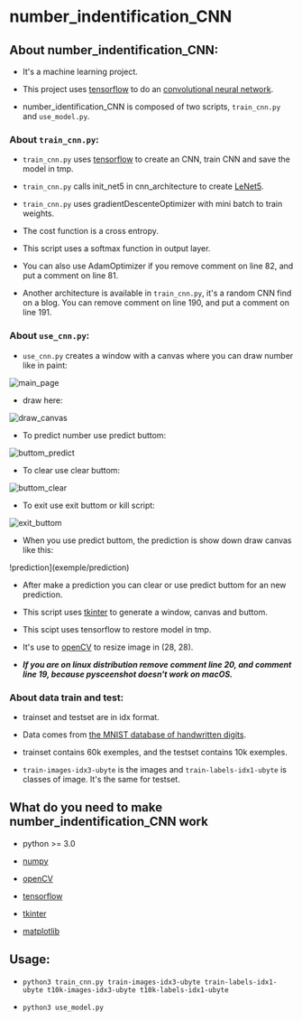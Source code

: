 # number_indentification_CNN

## About number_indentification_CNN:

* It's a machine learning project.

* This project uses [tensorflow](https://www.tensorflow.org/) to do an [convolutional neural network](https://en.wikipedia.org/wiki/Convolutional_neural_network).

* number_identification_CNN is composed of two scripts, `train_cnn.py` and `use_model.py`.

### About `train_cnn.py`:

* `train_cnn.py` uses [tensorflow](https://www.tensorflow.org/) to create an CNN, train CNN and save the model in tmp.

* `train_cnn.py` calls init_net5 in cnn_architecture to create [LeNet5](http://yann.lecun.com/exdb/lenet/).

* `train_cnn.py` uses gradientDescenteOptimizer with mini batch to train weights.

* The cost function is a cross entropy.

* This script uses a softmax function in output layer.

* You can also use AdamOptimizer if you remove comment on line 82, and put a comment on line 81.

* Another architecture is available in `train_cnn.py`, it's a random CNN find on a blog. You can remove comment on line 190, and put a comment on line 191.

### About `use_cnn.py`:

* `use_cnn.py` creates a window with a canvas where you can draw number like in paint:

![main_page](exemple/main_page)

* draw here:

![draw_canvas](exemple/draw)

* To predict number use predict buttom:

![buttom_predict](exemple/buttom_predict)

* To clear use clear buttom:

![buttom_clear](exemple/clear)

* To exit use exit buttom or kill script:

![exit_buttom](exemple/exit_buttom)

* When you use predict buttom, the prediction is show down draw canvas like this:

!prediction](exemple/prediction)

* After make a prediction you can clear or use predict buttom for an new prediction.

* This script uses [tkinter](https://en.wikipedia.org/wiki/Tkinter) to generate a window, canvas and buttom.

* This scipt uses tensorflow to restore model in tmp.

* It's use to [openCV](https://opencv.org/) to resize image in (28, 28).

* _**If you are on linux distribution remove comment line 20, and comment line 19, because pysceenshot doesn't work on macOS.**_

### About data train and test:

* trainset and testset are in idx format.

* Data comes from [the MNIST database of handwritten digits](http://yann.lecun.com/exdb/mnist/index.html).

* trainset contains 60k exemples, and the testset contains 10k exemples.

* `train-images-idx3-ubyte` is the images and `train-labels-idx1-ubyte` is classes of image. It's the same for testset.

## What do you need to make number_indentification_CNN work

* python >= 3.0 

* [numpy](http://www.numpy.org/)

* [openCV](https://opencv.org/)

* [tensorflow](https://www.tensorflow.org/)

* [tkinter](https://en.wikipedia.org/wiki/Tkinter)

* [matplotlib](https://matplotlib.org/)

## Usage:

* `python3 train_cnn.py train-images-idx3-ubyte train-labels-idx1-ubyte t10k-images-idx3-ubyte t10k-labels-idx1-ubyte`

* `python3 use_model.py`
